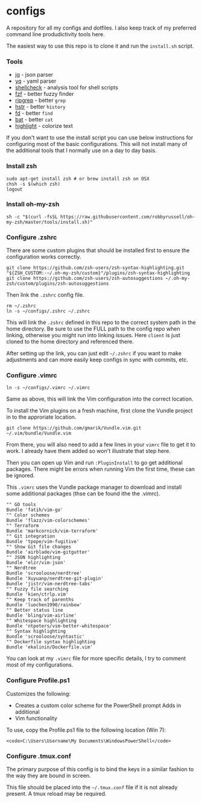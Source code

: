 configs
=======

A repository for all my configs and dotfiles.  I also keep track of my preferred
command line produdictivity tools here.

The easiest way to use this repo is to clone it and run the `install.sh` script.

### Tools

* [jq](https://stedolan.github.io/jq/) - json parser
* [yq](https://github.com/mikefarah/yq) - yaml parser
* [shellcheck](https://github.com/koalaman/shellcheck) - analysis tool for shell scripts
* [fzf](https://github.com/junegunn/fzf) - better fuzzy finder
* [ripgrep](https://github.com/BurntSushi/ripgrep) - better `grep`
* [hstr](https://github.com/dvorka/hstr) - better `history`
* [fd](https://github.com/sharkdp/fd) - better `find`
* [bat](https://github.com/sharkdp/bat) - better `cat`
* [highlight](http://www.andre-simon.de/doku/highlight/en/highlight.php) - colorize text

If you don't want to use the install script you can use below instructions for
configuring most of the basic configurations. This will not install many of the
additional tools that I normally use on a day to day basis.

### Install zsh

```
sudo apt-get install zsh # or brew install zsh on OSX
chsh -s $(which zsh)
logout
```

### Install oh-my-zsh

```
sh -c "$(curl -fsSL https://raw.githubusercontent.com/robbyrussell/oh-my-zsh/master/tools/install.sh)"
```

### Configure .zshrc

There are some custom plugins that should be installed first to ensure the
configuration works correctly.

```
git clone https://github.com/zsh-users/zsh-syntax-highlighting.git "${ZSH_CUSTOM:-~/.oh-my-zsh/custom}"/plugins/zsh-syntax-highlighting
git clone https://github.com/zsh-users/zsh-autosuggestions ~/.oh-my-zsh/custom/plugins/zsh-autosuggestions
```

Then link the `.zshrc` config file.

```
rm ~/.zshrc
ln -s ~/configs/.zshrc ~/.zshrc
```

This will link the `.zshrc` defined in this repo to the correct system path in
the home directory. Be sure to use the FULL path to the config repo when
linking, otherwise you might run into linking issues. Here `client` is just
cloned to the home directory and referenced there.

After setting up the link, you can just edit `~/.zshrc` if you want to make
adjustments and can more easily keep configs in sync with commits, etc.

### Configure .vimrc

```
ln -s ~/configs/.vimrc ~/.vimrc
```

Same as above, this will link the Vim configuration into the correct location.

To install the Vim plugins on a fresh machine, first clone the Vundle project in
to the approriate location.

```
git clone https://github.com/gmarik/Vundle.vim.git ~/.vim/bundle/Vundle.vim
```

From there, you will also need to add a few lines in your `vimrc` file to get
it to work.  I already have them added so won't illustrate that step here.

Then you can open up Vim and run `:PluginInstall` to go get additional packages.
There might be errors when running Vim the first time, these can be ignored.

This `.vimrc` uses the Vundle package manager to download and install some
additional packages (thse can be found ithe the .vimrc).

```
"" GO tools
Bundle 'fatih/vim-go'
"" Color schemes
Bundle 'flazz/vim-colorschemes'
"" Terraform
Bundle 'markcornick/vim-terraform'
"" Git integration
Bundle 'tpope/vim-fugitive'
"" Show Git file changes
Bundle 'airblade/vim-gitgutter'
"" JSON highlighting
Bundle 'elzr/vim-json'
"" Nerdtree
Bundle 'scrooloose/nerdtree'
Bundle 'Xuyuanp/nerdtree-git-plugin'
Bundle 'jistr/vim-nerdtree-tabs'
"" Fuzzy file searching
Bundle 'kien/ctrlp.vim'
"" Keep track of parenths
Bundle 'luochen1990/rainbow'
"" Better status line
Bundle 'bling/vim-airline'
"" Whitespace highlighting
Bundle 'ntpeters/vim-better-whitespace'
"" Syntax highlighting
Bundle 'scrooloose/syntastic'
"" Dockerfile syntax highlighting
Bundle 'ekalinin/Dockerfile.vim'
```

You can look at my `.vimrc` file for more specific details, I try to comment
most of my configurations.

### Configure Profile.ps1

Customizes the following:

* Creates a custom color scheme for the PowerShell prompt Adds in additional
* Vim functionality

To use, copy the Profile.ps1 file to the following location (Win 7):

```
<code>C:\Users\Username\My Documents\WindowsPowerShell</code>
```

### Configure .tmux.conf

The primary purpose of this config is to bind the keys in a similar fashion to
the way they are bound in screen.

This file should be placed into the <code>~/.tmux.conf</code> file if it is not
already present.  A tmux reload may be required.
